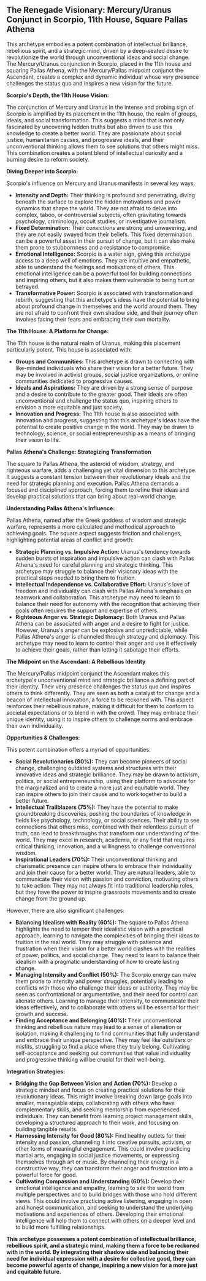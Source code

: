 ## The Renegade Visionary: Mercury/Uranus Conjunct in Scorpio, 11th House, Square Pallas Athena

This archetype embodies a potent combination of intellectual brilliance, rebellious spirit, and a strategic mind, driven by a deep-seated desire to revolutionize the world through unconventional ideas and social change. The Mercury/Uranus conjunction in Scorpio, placed in the 11th house and squaring Pallas Athena, with the Mercury/Pallas midpoint conjunct the Ascendant, creates a complex and dynamic individual whose very presence challenges the status quo and inspires a new vision for the future.

**Scorpio's Depth, the 11th House Vision:**

The conjunction of Mercury and Uranus in the intense and probing sign of Scorpio is amplified by its placement in the 11th house, the realm of groups, ideals, and social transformation. This suggests a mind that is not only fascinated by uncovering hidden truths but also driven to use this knowledge to create a better world. They are passionate about social justice,  humanitarian causes, and progressive ideals,  and their unconventional thinking allows them to see solutions that others might miss.  This combination creates a potent blend of intellectual curiosity and a burning desire to reform society.

**Diving Deeper into Scorpio:**

Scorpio's influence on Mercury and Uranus manifests in several key ways:

* **Intensity and Depth:** Their thinking is profound and penetrating, diving beneath the surface to explore the hidden motivations and power dynamics that shape the world. They are not afraid to delve into complex, taboo, or controversial subjects,  often gravitating towards psychology,  criminology,  occult studies,  or investigative journalism.
* **Fixed Determination:**  Their convictions are strong and unwavering,  and they are not easily swayed from their beliefs.  This fixed determination can be a powerful asset in their pursuit of change,  but it can also make them prone to stubbornness and a resistance to compromise. 
* **Emotional Intelligence:**  Scorpio is a water sign,  giving this archetype access to a deep well of emotions.  They are intuitive and empathetic,  able to understand the feelings and motivations of others. This emotional intelligence can be a powerful tool for building connections and inspiring others,  but it also makes them vulnerable to being hurt or betrayed.
* **Transformative Power:** Scorpio is associated with transformation and rebirth,  suggesting that this archetype's ideas have the potential to bring about profound change in themselves and the world around them. They are not afraid to confront their own shadow side, and their journey often involves facing their fears and embracing their own mortality. 

**The 11th House: A Platform for Change:**

The 11th house is the natural realm of Uranus,  making this placement particularly potent.  This house is associated with:

* **Groups and Communities:** This archetype is drawn to connecting with like-minded individuals who share their vision for a better future. They may be involved in activist groups,  social justice organizations,  or online communities dedicated to progressive causes. 
* **Ideals and Aspirations:**  They are driven by a strong sense of purpose and a desire to contribute to the greater good.  Their ideals are often unconventional and challenge the status quo,  inspiring others to envision a more equitable and just society. 
* **Innovation and Progress:**  The 11th house is also associated with innovation and progress,  suggesting that this archetype's ideas have the potential to create positive change in the world. They may be drawn to technology,  science,  or social entrepreneurship as a means of bringing their vision to life. 

**Pallas Athena's Challenge: Strategizing Transformation**

The square to Pallas Athena, the asteroid of wisdom, strategy, and righteous warfare, adds a challenging yet vital dimension to this archetype. It suggests a constant tension between their revolutionary ideals and the need for strategic planning and execution. Pallas Athena demands a focused and disciplined approach, forcing them to refine their ideas and develop practical solutions that can bring about real-world change. 

**Understanding Pallas Athena's Influence:**

Pallas Athena,  named after the Greek goddess of wisdom and strategic warfare,  represents a more calculated and methodical approach to achieving goals.  The square aspect suggests friction and challenges,  highlighting potential areas of conflict and growth:

* **Strategic Planning vs. Impulsive Action:**  Uranus's tendency towards sudden bursts of inspiration and impulsive action can clash with Pallas Athena's  need for careful planning and strategic thinking. This archetype may struggle to balance their visionary ideas with the practical steps needed to bring them to fruition. 
* **Intellectual Independence vs. Collaborative Effort:**  Uranus's  love of freedom and individuality can clash with Pallas Athena's  emphasis on teamwork and collaboration. This archetype may need to learn to balance their need for autonomy with the recognition that achieving their goals often requires the support and expertise of others.
* **Righteous Anger vs. Strategic Diplomacy:**  Both Uranus and Pallas Athena can be associated with anger and a desire to fight for justice. However,  Uranus's anger can be explosive and unpredictable,  while Pallas Athena's  anger is channeled through strategy and diplomacy. This archetype may need to learn to control their anger and use it effectively to achieve their goals,  rather than letting it sabotage their efforts.

**The Midpoint on the Ascendant: A Rebellious Identity**

The Mercury/Pallas midpoint conjunct the Ascendant makes this archetype's unconventional mind and strategic brilliance a defining part of their identity. Their very presence challenges the status quo and inspires others to think differently. They are seen as both a catalyst for change and a beacon of intellectual innovation, a force to be reckoned with. This aspect reinforces their rebellious nature,  making it difficult for them to conform to societal expectations or to blend in with the crowd. They may embrace their unique identity,  using it to inspire others to challenge norms and embrace their own individuality.

**Opportunities & Challenges:**

This potent combination offers a myriad of opportunities:

* **Social Revolutionaries (80%):** They can become pioneers of social change, challenging outdated systems and structures with their innovative ideas and strategic brilliance.  They may be drawn to activism,  politics,  or social entrepreneurship,  using their platform to advocate for the marginalized and to create a more just and equitable world.  They can inspire others to join their cause and to work together to build a better future.
* **Intellectual Trailblazers (75%):**  They have the potential to make groundbreaking discoveries, pushing the boundaries of knowledge in fields like psychology, technology, or social sciences.  Their ability to see connections that others miss,  combined with their relentless pursuit of truth,  can lead to breakthroughs that transform our understanding of the world. They may excel in research,  academia,  or any field that requires critical thinking,  innovation,  and a willingness to challenge conventional wisdom. 
* **Inspirational Leaders (70%):** Their unconventional thinking and charismatic presence can inspire others to embrace their individuality and join their cause for a better world.  They are natural leaders,  able to communicate their vision with passion and conviction,  motivating others to take action.  They may not always fit into traditional leadership roles,  but they have the power to inspire grassroots movements and to create change from the ground up.  

However, there are also significant challenges:

* **Balancing Idealism with Reality (60%):**  The square to Pallas Athena highlights the need to temper their idealistic vision with a practical approach, learning to navigate the complexities of bringing their ideas to fruition in the real world.  They may struggle with patience and frustration when their vision for a better world clashes with the realities of power,  politics,  and social change. They need to learn to balance their idealism with a pragmatic understanding of how to create lasting change.
* **Managing Intensity and Conflict (50%):** The Scorpio energy can make them prone to intensity and power struggles, potentially leading to conflicts with those who challenge their ideas or authority.  They may be seen as confrontational or argumentative,  and their need for control can alienate others.  Learning to manage their intensity,  to communicate their ideas effectively,  and to collaborate with others will be essential for their growth and success.  
* **Finding Acceptance and Belonging (40%):** Their unconventional thinking and rebellious nature may lead to a sense of alienation or isolation, making it challenging to find communities that fully understand and embrace their unique perspective.  They may feel like outsiders or misfits,  struggling to find a place where they truly belong.  Cultivating self-acceptance and seeking out communities that value individuality and progressive thinking will be crucial for their well-being.

**Integration Strategies:**

* **Bridging the Gap Between Vision and Action (70%):**  Develop a strategic mindset and focus on creating practical solutions for their revolutionary ideas. This might involve breaking down large goals into smaller,  manageable steps,  collaborating with others who have complementary skills,  and seeking mentorship from experienced individuals.  They can benefit from learning project management skills,  developing a structured approach to their work,  and focusing on building tangible results. 
* **Harnessing Intensity for Good (80%):**  Find healthy outlets for their intensity and passion,  channeling it into creative pursuits,  activism,  or other forms of meaningful engagement.  This could involve practicing martial arts,  engaging in social justice movements,  or expressing themselves through art or music.  By channeling their energy in a constructive way,  they can transform their anger and frustration into a powerful force for good. 
* **Cultivating Compassion and Understanding (60%):**  Develop their emotional intelligence and empathy, learning to see the world from multiple perspectives and to build bridges with those who hold different views.  This could involve practicing active listening,  engaging in open and honest communication,  and seeking to understand the underlying motivations and experiences of others.  Developing their emotional intelligence will help them to connect with others on a deeper level and to build more fulfilling relationships.

**This archetype possesses a potent combination of intellectual brilliance,  rebellious spirit,  and a strategic mind,  making them a force to be reckoned with in the world. By integrating their shadow side and balancing their need for individual expression with a desire for collective good, they can become powerful agents of change,  inspiring a new vision for a more just and equitable future.** 
